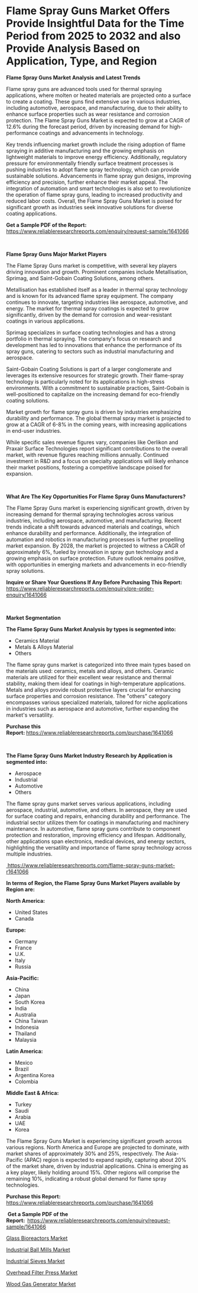 <p><h1>Flame Spray Guns Market Offers Provide Insightful Data for the Time Period from 2025 to 2032 and also Provide Analysis Based on Application, Type, and Region</h1></p><p><strong>Flame Spray Guns Market Analysis and Latest Trends</strong></p>
<p><p>Flame spray guns are advanced tools used for thermal spraying applications, where molten or heated materials are projected onto a surface to create a coating. These guns find extensive use in various industries, including automotive, aerospace, and manufacturing, due to their ability to enhance surface properties such as wear resistance and corrosion protection. The Flame Spray Guns Market is expected to grow at a CAGR of 12.6% during the forecast period, driven by increasing demand for high-performance coatings and advancements in technology.</p><p>Key trends influencing market growth include the rising adoption of flame spraying in additive manufacturing and the growing emphasis on lightweight materials to improve energy efficiency. Additionally, regulatory pressure for environmentally friendly surface treatment processes is pushing industries to adopt flame spray technology, which can provide sustainable solutions. Advancements in flame spray gun designs, improving efficiency and precision, further enhance their market appeal. The integration of automation and smart technologies is also set to revolutionize the operation of flame spray guns, leading to increased productivity and reduced labor costs. Overall, the Flame Spray Guns Market is poised for significant growth as industries seek innovative solutions for diverse coating applications.</p></p>
<p><strong>Get a Sample PDF of the Report:&nbsp;</strong> <a href="https://www.reliableresearchreports.com/enquiry/request-sample/1641066?utm_campaign=37&utm_medium=2&utm_source=Github&utm_content=ia&utm_term=11042025&utm_id=flame-spray-guns">https://www.reliableresearchreports.com/enquiry/request-sample/1641066</a></p>
<p>&nbsp;</p>
<p><strong>Flame Spray Guns Major Market Players</strong></p>
<p><p>The Flame Spray Guns market is competitive, with several key players driving innovation and growth. Prominent companies include Metallisation, Sprimag, and Saint-Gobain Coating Solutions, among others.</p><p>Metallisation has established itself as a leader in thermal spray technology and is known for its advanced flame spray equipment. The company continues to innovate, targeting industries like aerospace, automotive, and energy. The market for thermal spray coatings is expected to grow significantly, driven by the demand for corrosion and wear-resistant coatings in various applications.</p><p>Sprimag specializes in surface coating technologies and has a strong portfolio in thermal spraying. The company's focus on research and development has led to innovations that enhance the performance of its spray guns, catering to sectors such as industrial manufacturing and aerospace.</p><p>Saint-Gobain Coating Solutions is part of a larger conglomerate and leverages its extensive resources for strategic growth. Their flame-spray technology is particularly noted for its applications in high-stress environments. With a commitment to sustainable practices, Saint-Gobain is well-positioned to capitalize on the increasing demand for eco-friendly coating solutions.</p><p>Market growth for flame spray guns is driven by industries emphasizing durability and performance. The global thermal spray market is projected to grow at a CAGR of 6-8% in the coming years, with increasing applications in end-user industries.</p><p>While specific sales revenue figures vary, companies like Oerlikon and Praxair Surface Technologies report significant contributions to the overall market, with revenue figures reaching millions annually. Continued investment in R&D and a focus on specialty applications will likely enhance their market positions, fostering a competitive landscape poised for expansion.</p></p>
<p>&nbsp;</p>
<p><strong>What Are The Key Opportunities For Flame Spray Guns Manufacturers?</strong></p>
<p><p>The Flame Spray Guns market is experiencing significant growth, driven by increasing demand for thermal spraying technologies across various industries, including aerospace, automotive, and manufacturing. Recent trends indicate a shift towards advanced materials and coatings, which enhance durability and performance. Additionally, the integration of automation and robotics in manufacturing processes is further propelling market expansion. By 2028, the market is projected to witness a CAGR of approximately 6%, fueled by innovation in spray gun technology and a growing emphasis on surface protection. Future outlook remains positive, with opportunities in emerging markets and advancements in eco-friendly spray solutions.</p></p>
<p><strong>Inquire or Share Your Questions If Any Before Purchasing This Report:</strong> <a href="https://www.reliableresearchreports.com/enquiry/pre-order-enquiry/1641066?utm_campaign=37&utm_medium=2&utm_source=Github&utm_content=ia&utm_term=11042025&utm_id=flame-spray-guns">https://www.reliableresearchreports.com/enquiry/pre-order-enquiry/1641066</a></p>
<p>&nbsp;</p>
<p><strong>Market Segmentation</strong></p>
<p><strong>The Flame Spray Guns Market Analysis by types is segmented into:</strong></p>
<p><ul><li>Ceramics Material</li><li>Metals & Alloys Material</li><li>Others</li></ul></p>
<p><p>The flame spray guns market is categorized into three main types based on the materials used: ceramics, metals and alloys, and others. Ceramic materials are utilized for their excellent wear resistance and thermal stability, making them ideal for coatings in high-temperature applications. Metals and alloys provide robust protective layers crucial for enhancing surface properties and corrosion resistance. The "others" category encompasses various specialized materials, tailored for niche applications in industries such as aerospace and automotive, further expanding the market's versatility.</p></p>
<p><strong>Purchase this Report:&nbsp;</strong><a href="https://www.reliableresearchreports.com/purchase/1641066?utm_campaign=37&utm_medium=2&utm_source=Github&utm_content=ia&utm_term=11042025&utm_id=flame-spray-guns">https://www.reliableresearchreports.com/purchase/1641066</a></p>
<p>&nbsp;</p>
<p><strong>The Flame Spray Guns Market Industry Research by Application is segmented into:</strong></p>
<p><ul><li>Aerospace</li><li>Industrial</li><li>Automotive</li><li>Others</li></ul></p>
<p><p>The flame spray guns market serves various applications, including aerospace, industrial, automotive, and others. In aerospace, they are used for surface coating and repairs, enhancing durability and performance. The industrial sector utilizes them for coatings in manufacturing and machinery maintenance. In automotive, flame spray guns contribute to component protection and restoration, improving efficiency and lifespan. Additionally, other applications span electronics, medical devices, and energy sectors, highlighting the versatility and importance of flame spray technology across multiple industries.</p></p>
<p><a href="https://www.reliableresearchreports.com/flame-spray-guns-market-r1641066?utm_campaign=37&utm_medium=2&utm_source=Github&utm_content=ia&utm_term=11042025&utm_id=flame-spray-guns">&nbsp;https://www.reliableresearchreports.com/flame-spray-guns-market-r1641066</a></p>
<p><strong>In terms of Region, the Flame Spray Guns Market Players available by Region are:</strong></p>
<p>
    <p> <strong> North America: </strong>
        <ul>
            <li>United States</li>
            <li>Canada</li>
        </ul>
        </p> 
    <p> <strong> Europe: </strong>
        <ul>
            <li>Germany</li>
            <li>France</li>
            <li>U.K.</li>
            <li>Italy</li>
            <li>Russia</li>
        </ul>
        </p> 
    <p> <strong> Asia-Pacific: </strong>
        <ul>
            <li>China</li>
            <li>Japan</li>
            <li>South Korea</li>
            <li>India</li>
            <li>Australia</li>
            <li>China Taiwan</li>
            <li>Indonesia</li>
            <li>Thailand</li>
            <li>Malaysia</li>
        </ul>
        </p> 
    <p> <strong> Latin America: </strong>
        <ul>
            <li>Mexico</li>
            <li>Brazil</li>
            <li>Argentina Korea</li>
            <li>Colombia</li>
        </ul>
        </p> 
    <p> <strong> Middle East & Africa: </strong>
        <ul>
            <li>Turkey</li>
            <li>Saudi</li>
            <li>Arabia</li>
            <li>UAE</li>
            <li>Korea</li>
        </ul>
    </p>
    </p>
<p><p>The Flame Spray Guns Market is experiencing significant growth across various regions. North America and Europe are projected to dominate, with market shares of approximately 30% and 25%, respectively. The Asia-Pacific (APAC) region is expected to expand rapidly, capturing about 20% of the market share, driven by industrial applications. China is emerging as a key player, likely holding around 15%. Other regions will comprise the remaining 10%, indicating a robust global demand for flame spray technologies.</p></p>
<p><strong>Purchase this Report: </strong><a href="https://www.reliableresearchreports.com/purchase/1641066?utm_campaign=37&utm_medium=2&utm_source=Github&utm_content=ia&utm_term=11042025&utm_id=flame-spray-guns">https://www.reliableresearchreports.com/purchase/1641066</a></p>
<p>&nbsp;<strong>Get a Sample PDF of the Report:&nbsp;&nbsp;</strong><a href="https://www.reliableresearchreports.com/enquiry/request-sample/1641066?utm_campaign=37&utm_medium=2&utm_source=Github&utm_content=ia&utm_term=11042025&utm_id=flame-spray-guns">https://www.reliableresearchreports.com/enquiry/request-sample/1641066</a></p>
<p><strong></strong></p>
<p><p><a href="https://github.com/stuwinawisa/Market-Research-Report-List-1/blob/main/glass-bioreactors-market.md?utm_campaign=37&utm_medium=2&utm_source=Github&utm_content=ia&utm_term=11042025&utm_id=flame-spray-guns">Glass Bioreactors Market</a></p><p><a href="https://github.com/yodhafirorae/Market-Research-Report-List-1/blob/main/industrial-ball-mills-market.md?utm_campaign=37&utm_medium=2&utm_source=Github&utm_content=ia&utm_term=11042025&utm_id=flame-spray-guns">Industrial Ball Mills Market</a></p><p><a href="https://github.com/marcayaminig/Market-Research-Report-List-1/blob/main/industrial-sieves-market.md?utm_campaign=37&utm_medium=2&utm_source=Github&utm_content=ia&utm_term=11042025&utm_id=flame-spray-guns">Industrial Sieves Market</a></p><p><a href="https://github.com/awwqamet/Market-Research-Report-List-1/blob/main/overhead-filter-press-market.md?utm_campaign=37&utm_medium=2&utm_source=Github&utm_content=ia&utm_term=11042025&utm_id=flame-spray-guns">Overhead Filter Press Market</a></p><p><a href="https://github.com/chillwervenu/Market-Research-Report-List-1/blob/main/wood-gas-generator-market.md?utm_campaign=37&utm_medium=2&utm_source=Github&utm_content=ia&utm_term=11042025&utm_id=flame-spray-guns">Wood Gas Generator Market</a></p></p>